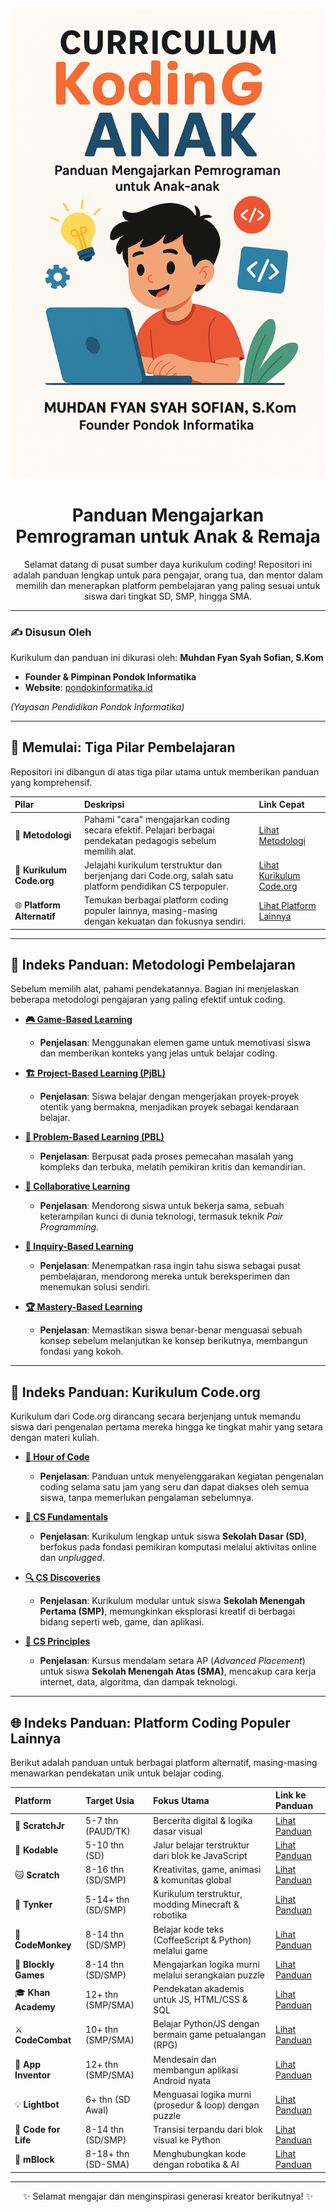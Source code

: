 <p align="center">
  <img src="./assets/sampul.png" alt="Kurikulum Koding Anak" width="500"/>
</p>

<h1 align="center">Panduan Mengajarkan Pemrograman untuk Anak & Remaja</h1>

<p align="center">
Selamat datang di pusat sumber daya kurikulum coding! Repositori ini adalah panduan lengkap untuk para pengajar, orang tua, dan mentor dalam memilih dan menerapkan platform pembelajaran yang paling sesuai untuk siswa dari tingkat SD, SMP, hingga SMA.
</p>

---

### ✍️ **Disusun Oleh**

Kurikulum dan panduan ini dikurasi oleh:
**Muhdan Fyan Syah Sofian, S.Kom**

- **Founder & Pimpinan Pondok Informatika**
- **Website**: [pondokinformatika.id](https://pondokinformatika.id)

*(Yayasan Pendidikan Pondok Informatika)*

---

## 🚀 Memulai: Tiga Pilar Pembelajaran

Repositori ini dibangun di atas tiga pilar utama untuk memberikan panduan yang komprehensif.

| Pilar | Deskripsi | Link Cepat |
| :--- | :--- | :--- |
| 🧠 **Metodologi** | Pahami "cara" mengajarkan coding secara efektif. Pelajari berbagai pendekatan pedagogis sebelum memilih alat. | [Lihat Metodologi](#-indeks-panduan-metodologi-pembelajaran) |
| 📘 **Kurikulum Code.org** | Jelajahi kurikulum terstruktur dan berjenjang dari Code.org, salah satu platform pendidikan CS terpopuler. | [Lihat Kurikulum Code.org](#-indeks-panduan-kurikulum-codeorg) |
| 🌐 **Platform Alternatif** | Temukan berbagai platform coding populer lainnya, masing-masing dengan kekuatan dan fokusnya sendiri. | [Lihat Platform Lainnya](#-indeks-panduan-platform-coding-populer-lainnya) |

---

## 🧠 Indeks Panduan: Metodologi Pembelajaran

Sebelum memilih alat, pahami pendekatannya. Bagian ini menjelaskan beberapa metodologi pengajaran yang paling efektif untuk coding.

- **[🎮 Game-Based Learning](./metodologi-pembelajaran/game-based-learning.md)**
  - **Penjelasan**: Menggunakan elemen game untuk memotivasi siswa dan memberikan konteks yang jelas untuk belajar coding.

- **[🏗️ Project-Based Learning (PjBL)](./metodologi-pembelajaran/project-based-learning.md)**
  - **Penjelasan**: Siswa belajar dengan mengerjakan proyek-proyek otentik yang bermakna, menjadikan proyek sebagai kendaraan belajar.

- **[🔎 Problem-Based Learning (PBL)](./metodologi-pembelajaran/problem-based-learning.md)**
  - **Penjelasan**: Berpusat pada proses pemecahan masalah yang kompleks dan terbuka, melatih pemikiran kritis dan kemandirian.

- **[🤝 Collaborative Learning](./metodologi-pembelajaran/collaborative-learning.md)**
  - **Penjelasan**: Mendorong siswa untuk bekerja sama, sebuah keterampilan kunci di dunia teknologi, termasuk teknik *Pair Programming*.

- **[🤔 Inquiry-Based Learning](./metodologi-pembelajaran/inquiry-based-learning.md)**
  - **Penjelasan**: Menempatkan rasa ingin tahu siswa sebagai pusat pembelajaran, mendorong mereka untuk bereksperimen dan menemukan solusi sendiri.

- **[🏆 Mastery-Based Learning](./metodologi-pembelajaran/mastery-based-learning.md)**
  - **Penjelasan**: Memastikan siswa benar-benar menguasai sebuah konsep sebelum melanjutkan ke konsep berikutnya, membangun fondasi yang kokoh.

---

## 📘 Indeks Panduan: Kurikulum Code.org

Kurikulum dari Code.org dirancang secara berjenjang untuk memandu siswa dari pengenalan pertama mereka hingga ke tingkat mahir yang setara dengan materi kuliah.

- **[🚀 Hour of Code](./roadmap-code-org/1_hour_of_code.md)**
  - **Penjelasan**: Panduan untuk menyelenggarakan kegiatan pengenalan coding selama satu jam yang seru dan dapat diakses oleh semua siswa, tanpa memerlukan pengalaman sebelumnya.

- **[🧩 CS Fundamentals](./roadmap-code-org/2_cs_fundamentals.md)**
  - **Penjelasan**: Kurikulum lengkap untuk siswa **Sekolah Dasar (SD)**, berfokus pada fondasi pemikiran komputasi melalui aktivitas online dan *unplugged*.

- **[🔍 CS Discoveries](./roadmap-code-org/3_cs_discoveries.md)**
  - **Penjelasan**: Kurikulum modular untuk siswa **Sekolah Menengah Pertama (SMP)**, memungkinkan eksplorasi kreatif di berbagai bidang seperti web, game, dan aplikasi.

- **[🧠 CS Principles](./roadmap-code-org/4_cs_principles.md)**
  - **Penjelasan**: Kursus mendalam setara AP (*Advanced Placement*) untuk siswa **Sekolah Menengah Atas (SMA)**, mencakup cara kerja internet, data, algoritma, dan dampak teknologi.

---

## 🌐 Indeks Panduan: Platform Coding Populer Lainnya

Berikut adalah panduan untuk berbagai platform alternatif, masing-masing menawarkan pendekatan unik untuk belajar coding.

| Platform | Target Usia | Fokus Utama | Link ke Panduan |
| :--- | :--- | :--- | :--- |
| 👶 **ScratchJr** | 5-7 thn (PAUD/TK) | Bercerita digital & logika dasar visual | [Lihat Panduan](./web-curicullum/scratch_jr/index.md) |
| 🐾 **Kodable** | 5-10 thn (SD) | Jalur belajar terstruktur dari blok ke JavaScript | [Lihat Panduan](./web-curicullum/kodable/index.md) |
| 🐱 **Scratch** | 8-16 thn (SD/SMP) | Kreativitas, game, animasi & komunitas global | [Lihat Panduan](./web-curicullum/scratch/index.md) |
| 🚀 **Tynker** | 5-14+ thn (SD/SMP) | Kurikulum terstruktur, modding Minecraft & robotika | [Lihat Panduan](./web-curicullum/tynker/index.md) |
| 🐒 **CodeMonkey** | 8-14 thn (SD/SMP) | Belajar kode teks (CoffeeScript & Python) melalui game | [Lihat Panduan](./web-curicullum/code_monkey/index.md) |
| 🧩 **Blockly Games** | 8-14 thn (SD/SMP) | Mengajarkan logika murni melalui serangkaian puzzle | [Lihat Panduan](./web-curicullum/blockly/index.md) |
| 🎓 **Khan Academy** | 12+ thn (SMP/SMA) | Pendekatan akademis untuk JS, HTML/CSS & SQL | [Lihat Panduan](./web-curicullum/khan_academy/index.md) |
| ⚔️ **CodeCombat** | 10+ thn (SMP/SMA) | Belajar Python/JS dengan bermain game petualangan (RPG) | [Lihat Panduan](./web-curicullum/code_combat/index.md) |
| 📱 **App Inventor** | 12+ thn (SMP/SMA) | Mendesain dan membangun aplikasi Android nyata | [Lihat Panduan](./web-curicullum/app_inventor/index.md) |
| 💡 **Lightbot** | 6+ thn (SD Awal) | Menguasai logika murni (prosedur & loop) dengan puzzle | [Lihat Panduan](./web-curicullum/lightbot/index.md) |
| 🚚 **Code for Life** | 8-14 thn (SD/SMP) | Transisi terpandu dari blok visual ke Python | [Lihat Panduan](./web-curicullum/code_for_life/index.md) |
| 🤖 **mBlock** | 8-18+ thn (SD-SMA) | Menghubungkan kode dengan robotika & AI | [Lihat Panduan](./web-curicullum/mblock/index.md) |

---

<p align="center">✨ Selamat mengajar dan menginspirasi generasi kreator berikutnya! ✨</p>